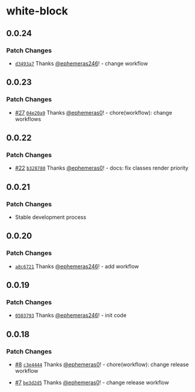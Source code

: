 # white-block

## 0.0.24

### Patch Changes

- [`d3493a7`](https://github.com/Kythuen/white-block-next/commit/d3493a749688c7b95ed09619d2b08812db7cd353) Thanks [@ephemeras246](https://github.com/ephemeras246)! - change workflow

## 0.0.23

### Patch Changes

- [#27](https://github.com/Kythuen/white-block-next/pull/27) [`04e20a9`](https://github.com/Kythuen/white-block-next/commit/04e20a9e24549f376901c67ffd60c00b1d0bffbe) Thanks [@ephemeras0](https://github.com/ephemeras0)! - chore(workflow): change workflows

## 0.0.22

### Patch Changes

- [#22](https://github.com/Kythuen/white-block-next/pull/22) [`b328780`](https://github.com/Kythuen/white-block-next/commit/b32878051adbce67fc84572089e11d1035b8627f) Thanks [@ephemeras0](https://github.com/ephemeras0)! - docs: fix classes render priority

## 0.0.21

### Patch Changes

- Stable development process

## 0.0.20

### Patch Changes

- [`a8c6721`](https://github.com/Kythuen/white-block-next/commit/a8c67219f0eaff7a03207af7e6df6da156fd637b) Thanks [@ephemeras246](https://github.com/ephemeras246)! - add workflow

## 0.0.19

### Patch Changes

- [`0503793`](https://github.com/Kythuen/white-block-next/commit/0503793306988c478224663f716ede6c5ce324ac) Thanks [@ephemeras246](https://github.com/ephemeras246)! - init code

## 0.0.18

### Patch Changes

- [#8](https://github.com/Kythuen/white-block-next/pull/8) [`c3e4444`](https://github.com/Kythuen/white-block-next/commit/c3e444457bca1e204b4e1b154cd12bf28b408315) Thanks [@ephemeras0](https://github.com/ephemeras0)! - chore(workflow): change release workflow

- [#7](https://github.com/Kythuen/white-block-next/pull/7) [`be3d2d5`](https://github.com/Kythuen/white-block-next/commit/be3d2d5aad4582e45d6e2ee58692148bf34e9d08) Thanks [@ephemeras0](https://github.com/ephemeras0)! - change release workflow
